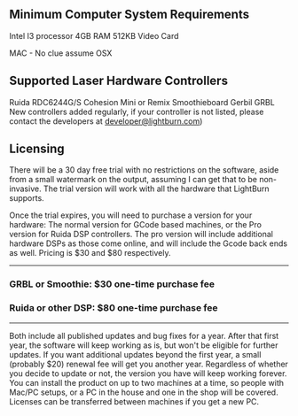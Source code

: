 ## Minimum Computer System Requirements

Intel I3 processor
4GB RAM
512KB Video Card

MAC - No clue assume OSX

## Supported Laser Hardware Controllers

Ruida RDC6244G/S
Cohesion Mini or Remix
Smoothieboard
Gerbil
GRBL
New controllers added regularly, if your controller is not listed, please
contact the developers at developer@lightburn.com)


## Licensing
There will be a 30 day free trial with no restrictions on the software,
aside from a small watermark on the output, assuming I can get that
to be non- invasive. The trial version will work with all the hardware
that LightBurn supports.

Once the trial expires, you will need to purchase a version for your hardware: The normal version for GCode based machines, or the Pro version for Ruida DSP controllers. The pro version will include additional hardware DSPs as those come online, and will include the Gcode back ends as well. Pricing is $30 and $80 respectively.
		
-----------------------------------------------------------

### GRBL or Smoothie: $30 one-time purchase fee
### Ruida or other DSP: $80 one-time purchase fee

-----------------------------------------------------------
Both include all published updates and bug fixes for a year. After that first
year, the software will keep working as is, but won't be eligible for further
updates. If you want additional updates beyond the first year, a small
(probably $20) renewal fee will get you another year.
Regardless of whether you decide to update or not, the version you have
will keep working forever.
You can install the product on up to two machines at a time, so people with
Mac/PC setups, or a PC in the house and one in the shop will
be covered. Licenses can be transferred between machines if you get a new
PC.
